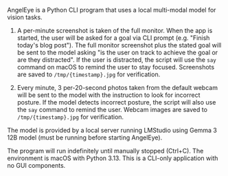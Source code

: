 AngelEye is a Python CLI program that uses a local multi-modal
model for vision tasks. 

1. A per-minute screenshot is taken of the full monitor. 
   When the app is started, the user will be asked for a goal
   via CLI prompt (e.g. "Finish today's blog post"). The full 
   monitor screenshot plus the stated goal will be sent to the 
   model asking "is the user on track to achieve the goal or 
   are they distracted". If the user is distracted, the script
   will use the `say` command on macOS to remind the user to 
   stay focused. Screenshots are saved to `/tmp/{timestamp}.jpg`
   for verification.

2. Every minute, 3 per-20-second photos taken from the 
   default webcam will be sent to the model with the
   instruction to look for incorrect posture. If the
   model detects incorrect posture, the script will
   also use the `say` command to remind the user.
   Webcam images are saved to `/tmp/{timestamp}.jpg`
   for verification.

The model is provided by a local server running LMStudio
using Gemma 3 12B model (must be running before starting AngelEye).

The program will run indefinitely until manually stopped (Ctrl+C).
The environment is macOS with Python 3.13.
This is a CLI-only application with no GUI components.
